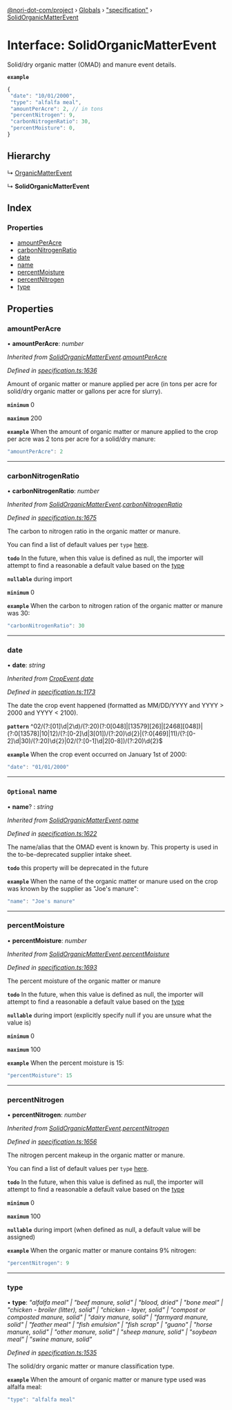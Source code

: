 [@nori-dot-com/project](../README.md) › [Globals](../globals.md) › ["specification"](../modules/_specification_.md) › [SolidOrganicMatterEvent](_specification_.solidorganicmatterevent.md)

# Interface: SolidOrganicMatterEvent

Solid/dry organic matter (OMAD) and manure event details.

**`example`** 

```js
{
 "date": "10/01/2000",
 "type": "alfalfa meal",
 "amountPerAcre": 2, // in tons
 "percentNitrogen": 9,
 "carbonNitrogenRatio": 30,
 "percentMoisture": 0,
}
```

## Hierarchy

  ↳ [OrganicMatterEvent](_specification_.organicmatterevent.md)

  ↳ **SolidOrganicMatterEvent**

## Index

### Properties

* [amountPerAcre](_specification_.solidorganicmatterevent.md#amountperacre)
* [carbonNitrogenRatio](_specification_.solidorganicmatterevent.md#carbonnitrogenratio)
* [date](_specification_.solidorganicmatterevent.md#date)
* [name](_specification_.solidorganicmatterevent.md#optional-name)
* [percentMoisture](_specification_.solidorganicmatterevent.md#percentmoisture)
* [percentNitrogen](_specification_.solidorganicmatterevent.md#percentnitrogen)
* [type](_specification_.solidorganicmatterevent.md#type)

## Properties

###  amountPerAcre

• **amountPerAcre**: *number*

*Inherited from [SolidOrganicMatterEvent](_specification_.solidorganicmatterevent.md).[amountPerAcre](_specification_.solidorganicmatterevent.md#amountperacre)*

*Defined in [specification.ts:1636](https://github.com/nori-dot-eco/nori-dot-com/blob/526533c/packages/project/src/specification.ts#L1636)*

Amount of organic matter or manure applied per acre (in tons per acre for solid/dry organic matter or gallons per acre for slurry).

**`minimum`** 0

**`maximum`** 200

**`example`** <caption>When the amount of organic matter or manure applied to the crop per acre was 2 tons per acre for a solid/dry manure:</caption>

```js
"amountPerAcre": 2
```

___

###  carbonNitrogenRatio

• **carbonNitrogenRatio**: *number*

*Inherited from [SolidOrganicMatterEvent](_specification_.solidorganicmatterevent.md).[carbonNitrogenRatio](_specification_.solidorganicmatterevent.md#carbonnitrogenratio)*

*Defined in [specification.ts:1675](https://github.com/nori-dot-eco/nori-dot-com/blob/526533c/packages/project/src/specification.ts#L1675)*

The carbon to nitrogen ratio in the organic matter or manure.

You can find a list of default values per `type` [here](https://go.nori.com/inputs).

**`todo`** In the future, when this value is defined as null, the importer will attempt to find a reasonable a default value based on the [type](#type)

**`nullable`** during import

**`minimum`** 0

**`example`** <caption>When the carbon to nitrogen ration of the organic matter or manure was 30:</caption>

```js
"carbonNitrogenRatio": 30
```

___

###  date

• **date**: *string*

*Inherited from [CropEvent](_specification_.cropevent.md).[date](_specification_.cropevent.md#date)*

*Defined in [specification.ts:1173](https://github.com/nori-dot-eco/nori-dot-com/blob/526533c/packages/project/src/specification.ts#L1173)*

The date the crop event happened (formatted as MM/DD/YYYY and YYYY > 2000 and YYYY < 2100).

**`pattern`** ^02\/(?:[01]\d|2\d)\/(?:20)(?:0[048]|[13579][26]|[2468][048])|(?:0[13578]|10|12)\/(?:[0-2]\d|3[01])\/(?:20)\d{2}|(?:0[469]|11)\/(?:[0-2]\d|30)\/(?:20)\d{2}|02\/(?:[0-1]\d|2[0-8])\/(?:20)\d{2}$

**`example`** <caption>When the crop event occurred on January 1st of 2000:</caption>

```js
"date": "01/01/2000"
```

___

### `Optional` name

• **name**? : *string*

*Inherited from [SolidOrganicMatterEvent](_specification_.solidorganicmatterevent.md).[name](_specification_.solidorganicmatterevent.md#optional-name)*

*Defined in [specification.ts:1622](https://github.com/nori-dot-eco/nori-dot-com/blob/526533c/packages/project/src/specification.ts#L1622)*

The name/alias that the OMAD event is known by. This property is used in the to-be-deprecated supplier intake sheet.

**`todo`** this property will be deprecated in the future

**`example`** <caption>When the name of the organic matter or manure used on the crop was known by the supplier as "Joe's manure":</caption>

```js
"name": "Joe's manure"
```

___

###  percentMoisture

• **percentMoisture**: *number*

*Inherited from [SolidOrganicMatterEvent](_specification_.solidorganicmatterevent.md).[percentMoisture](_specification_.solidorganicmatterevent.md#percentmoisture)*

*Defined in [specification.ts:1693](https://github.com/nori-dot-eco/nori-dot-com/blob/526533c/packages/project/src/specification.ts#L1693)*

The percent moisture of the organic matter or manure

**`todo`** In the future, when this value is defined as null, the importer will attempt to find a reasonable a default value based on the [type](#type)

**`nullable`** during import (explicitly specify null if you are unsure what the value is)

**`minimum`** 0

**`maximum`** 100

**`example`** <caption>When the percent moisture is 15:</caption>

```js
"percentMoisture": 15
```

___

###  percentNitrogen

• **percentNitrogen**: *number*

*Inherited from [SolidOrganicMatterEvent](_specification_.solidorganicmatterevent.md).[percentNitrogen](_specification_.solidorganicmatterevent.md#percentnitrogen)*

*Defined in [specification.ts:1656](https://github.com/nori-dot-eco/nori-dot-com/blob/526533c/packages/project/src/specification.ts#L1656)*

The nitrogen percent makeup in the organic matter or manure.

You can find a list of default values per `type` [here](https://go.nori.com/inputs).

**`todo`** In the future, when this value is defined as null, the importer will attempt to find a reasonable a default value based on the [type](#type)

**`minimum`** 0

**`maximum`** 100

**`nullable`** during import (when defined as null, a default value will be assigned)

**`example`** <caption>When the organic matter or manure contains 9% nitrogen:</caption>

```js
"percentNitrogen": 9
```

___

###  type

• **type**: *"alfalfa meal" | "beef manure, solid" | "blood, dried" | "bone meal" | "chicken - broiler (litter), solid" | "chicken - layer, solid" | "compost or composted manure, solid" | "dairy manure, solid" | "farmyard manure, solid" | "feather meal" | "fish emulsion" | "fish scrap" | "guano" | "horse manure, solid" | "other manure, solid" | "sheep manure, solid" | "soybean meal" | "swine manure, solid"*

*Defined in [specification.ts:1535](https://github.com/nori-dot-eco/nori-dot-com/blob/526533c/packages/project/src/specification.ts#L1535)*

The solid/dry organic matter or manure classification type.

**`example`** <caption>When the amount of organic matter or manure type used was alfalfa meal:</caption>

```js
"type": "alfalfa meal"
```

